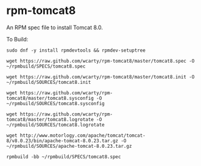rpm-tomcat8
===========

An RPM spec file to install Tomcat 8.0.

To Build:

`sudo dnf -y install rpmdevtools && rpmdev-setuptree`

`wget https://raw.github.com/wcarty/rpm-tomcat8/master/tomcat8.spec -O ~/rpmbuild/SPECS/tomcat8.spec`

`wget https://raw.github.com/wcarty/rpm-tomcat8/master/tomcat8.init -O ~/rpmbuild/SOURCES/tomcat8.init`

`wget https://raw.github.com/wcarty/rpm-tomcat8/master/tomcat8.sysconfig -O ~/rpmbuild/SOURCES/tomcat8.sysconfig`

`wget https://raw.github.com/wcarty/rpm-tomcat8/master/tomcat8.logrotate -O ~/rpmbuild/SOURCES/tomcat8.logrotate`

`wget http://www.motorlogy.com/apache/tomcat/tomcat-8/v8.0.23/bin/apache-tomcat-8.0.23.tar.gz -O ~/rpmbuild/SOURCES/apache-tomcat-8.0.23.tar.gz`

`rpmbuild -bb ~/rpmbuild/SPECS/tomcat8.spec`
